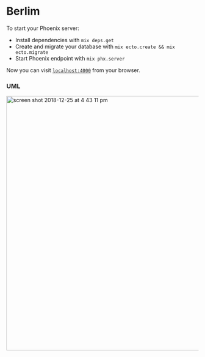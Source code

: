 # Berlim

To start your Phoenix server:

  * Install dependencies with `mix deps.get`
  * Create and migrate your database with `mix ecto.create && mix ecto.migrate`
  * Start Phoenix endpoint with `mix phx.server`

Now you can visit [`localhost:4000`](http://localhost:4000) from your browser.

### UML
<img width="666" alt="screen shot 2018-12-25 at 4 43 11 pm" src="https://user-images.githubusercontent.com/2476248/50426086-36c2d200-0864-11e9-83fd-c8e549a2ace2.png">
